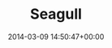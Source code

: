 ---
title:		"Seagull"
type:		"photos"
mediatype:		"upload"
location:		"Swinoujscie, Poland"
date:		"2014-03-09 14:50:47+00:00"
album:		"landscapes"
filename:		"seagull-poland.md"
series:		"poland"
cl_public_id:		"landscapes/seagull-poland"
cl_version:		1497004746
format:		"tiff"
bytes:		5099932
width:		2560
height:		1440
colours:
- "#7EACD4"
- "#BAD6F0"
- "#416B8F"
- "#B6D0EB"
- "#A0C1E3"
- "#282E2B"
- "#7C7F70"
- "#446182"
- "#1B2830"
- "#32322C"
- "#C6C8BA"
- "#757D75"
- "#667176"
- "#C6CCC6"
- "#1D5D8C"
- "#827D74"
exposure_mode:		"Auto"
program:		"Aperture-priority AE"
aperture:		"8.0"
focal_length:		"50.0 mm"
iso:		"200"
shutter_speed:		"1/400"
metering:		"Multi-segment"
flash:		"Off, Did not fire"
white_balance:		"Custom"
colour_temp:		"4400"
has_crop:		"false"
orientation:		"Horizontal (normal)"
camera_model:		"NIKON D800"
lens_info:		"0mm f/0"
artist:		"No artist info"
x_resolution:		"300"
y_resolution:		"300"
---